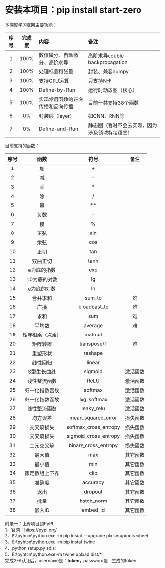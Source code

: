 # 安装本项目：pip install start-zero   

本深度学习框架主要功能：   

| 序号 | 完成度  | 内容               | 备注                         |
|:--:|:----:|:-----------------|:---------------------------|
| 1  | 100% | 数值微分、自动微分、高阶求导   | 高阶求导double backpropagation |
| 2  | 100% | 处理标量和张量          | 封装、兼容numpy                 |
| 3  | 100% | 支持GPU运算          | 只支持N卡                      |
| 4  | 100% | Define-by-Run    | 运行时动态图（核心）                 |
| 5  | 100% | 实现常用函数的正向传播和反向传播 | 目前一共支持38个函数                |
| 6  |  0%  | 封装层（layer）       | 如CNN、RNN等                  |
| 7  |  0%  | Define-and-Run   | 静态图（暂时不会去实现，因为涉及领域特定语言）    |

目前支持的函数：   

| 序号 |    函数    |          符号           |  备注  |
|:--:|:--------:|:---------------------:|:----:|
| 1  |    加     |           +           |      |
| 2  |    减     |           -           |      |
| 3  |    乘     |           *           |      |
| 4  |    除     |           /           |      |
| 5  |    幂     |          **           |      |
| 6  |    负数    |           -           |      |
| 7  |    模     |           %           |      |
| 8  |    正弦    |          sin          |      |
| 9  |    余弦    |          cos          |      |
| 10 |    正切    |          tan          |      |
| 11 |   双曲正切   |         tanh          |      |
| 12 |  e为底的指数  |          exp          |      |
| 13 | 10为底的对数  |          lg           |      |
| 14 |  e为底的对数  |          ln           |      |
| 15 |   合并求和   |        sum_to         |  难   |
| 16 |    广播    |     broadcast_to      |  难   |
| 17 |    求和    |          sum          |  难   |
| 18 |   平均数    |        average        |  难   |
| 19 | 矩阵相乘（点乘） |        matmul         |      |
| 20 |   矩阵转置   |      transpose/T      |  难   |
| 21 |   重塑形状   |        reshape        |      |
| 22 |   线性回归   |        linear         |      |
| 23 |  S型生长曲线  |        sigmoid        | 激活函数 |
| 24 |  线性整流函数  |         ReLU          | 激活函数 |
| 25 | 归一化指数函数  |        softmax        | 激活函数 |
| 26 | 归一化指数函数  |      log_softmax      | 激活函数 |
| 27 |  线性整流函数  |      leaky_relu       | 激活函数 |
| 28 |   均方误差   |  mean_squared_error   | 损失函数 |
| 29 |  交叉熵损失   | softmax_cross_entropy | 损失函数 |
| 30 |  交叉熵损失   | sigmoid_cross_entropy | 损失函数 |
| 31 |  二元交叉熵   | binary_cross_entropy  | 损失函数 |
| 32 |   最大值    |          max          | 其它函数 |
| 33 |   最小值    |          min          | 其它函数 |
| 34 | 限定数组上下界  |         clip          | 其它函数 |
| 35 |   准确度    |       accuracy        | 其它函数 |
| 36 |    退出    |        dropout        | 其它函数 |
| 37 |    批量    |      batch_norm       | 其它函数 |
| 38 |   嵌入ID   |       embed_id        | 其它函数 |

附录一：上传项目到PyPI   
1、官网：https://pypi.org/   
2、E:\pyhton\python.exe -m pip install --upgrade pip setuptools wheel  
3、E:\pyhton\python.exe -m pip install twine   
4、python setup.py sdist   
5、E:\pyhton\python.exe -m twine upload dist/*   
完成2FA认证后，username是：__token__，password是：生成的token   

